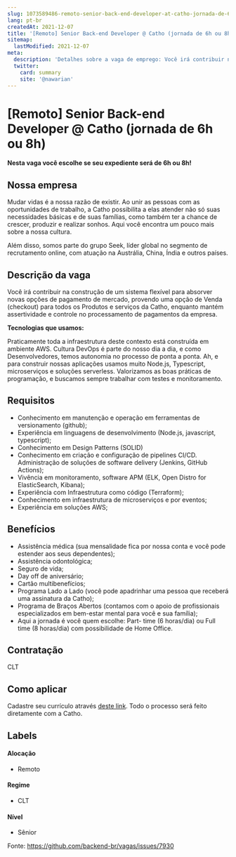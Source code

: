 ```yaml
---
slug: 1073589486-remoto-senior-back-end-developer-at-catho-jornada-de-6h-ou-8h
lang: pt-br
createdAt: 2021-12-07
title: '[Remoto] Senior Back-end Developer @ Catho (jornada de 6h ou 8h) - Vaga de Emprego'
sitemap:
  lastModified: 2021-12-07
meta:
  description: 'Detalhes sobre a vaga de emprego: Você irá contribuir na construção de um sistema flexível para absorver novas opções de pagamento de mercado, provendo uma opção de Venda (checkout) para todos os Produtos e serviços da Catho, enquanto mantém assertividade e controle no processamento de pagamentos da empresa. **Tecnologias que usamos:** Praticamente toda a infraestrutura deste contexto está construída em ambiente AWS. Cultura DevOps é parte do nosso dia a dia, e como Desenvolvedores, temos autonomia no processo de ponta a ponta. Ah, e para construir nossas aplicações usamos muito Node.js, Typescript, microserviços e soluções serverless. Valorizamos as boas práticas de programação, e buscamos sempre trabalhar com testes e monitoramento.'
  twitter:
    card: summary
    site: '@nawarian'
---
```


# [Remoto] Senior Back-end Developer @ Catho (jornada de 6h ou 8h)

**Nesta vaga você escolhe se seu expediente será de 6h ou 8h!**

## Nossa empresa

Mudar vidas é a nossa razão de existir. Ao unir as pessoas com as oportunidades de trabalho, a Catho possibilita a elas atender não só suas necessidades básicas e de suas famílias, como também ter a chance de crescer, produzir e realizar sonhos. Aqui você encontra um pouco mais sobre a nossa cultura.

Além disso, somos parte do grupo Seek, líder global no segmento de recrutamento online, com atuação na Austrália, China, Índia e outros países.

## Descrição da vaga

Você irá contribuir na construção de um sistema flexível para absorver novas opções de pagamento de mercado, provendo uma opção de Venda (checkout) para todos os Produtos e serviços da Catho, enquanto mantém assertividade e controle no processamento de pagamentos da empresa.

**Tecnologias que usamos:**

Praticamente  toda a infraestrutura deste contexto está construída em ambiente AWS. Cultura DevOps é parte do nosso dia a dia, e como Desenvolvedores, temos autonomia no processo de ponta a ponta. Ah, e para construir nossas aplicações usamos muito Node.js, Typescript, microserviços e soluções serverless. Valorizamos as boas práticas de programação, e buscamos sempre trabalhar com testes e monitoramento.

## Requisitos

- Conhecimento em manutenção e operação em ferramentas de versionamento (github);
- Experiência em linguagens de desenvolvimento (Node.js, javascript, typescript);
- Conhecimento em Design Patterns (SOLID)
- Conhecimento em criação e configuração de pipelines CI/CD. Administração de soluções de software delivery (Jenkins, GitHub Actions);
- Vivência em monitoramento, software APM (ELK, Open Distro for ElasticSearch, Kibana);
- Experiência com Infraestrutura como código (Terraform);
- Conhecimento em infraestrutura de microserviços e por eventos;
- Experiência em soluções AWS;

## Benefícios

- Assistência médica (sua mensalidade fica por nossa conta e você pode estender aos seus dependentes);
- Assistência odontológica;
- Seguro de vida;
- Day off de aniversário;
- Cartão multibenefícios;
- Programa Lado a Lado (você pode apadrinhar uma pessoa que receberá uma assinatura da Catho);
- Programa de Braços Abertos (contamos com o apoio de profissionais especializados em bem-estar mental para você e sua família);
- Aqui a jornada é você quem escolhe: Part- time (6 horas/dia) ou Full time (8 horas/dia) com possibilidade de Home Office.

## Contratação

CLT

## Como aplicar
Cadastre seu currículo através [deste link](https://bit.ly/3y0TMFC). Todo o processo será feito diretamente com a Catho.  


## Labels
<!-- retire os labels que não fazem sentido à vaga -->

#### Alocação
- Remoto

#### Regime
- CLT

#### Nível
- Sênior





Fonte: https://github.com/backend-br/vagas/issues/7930